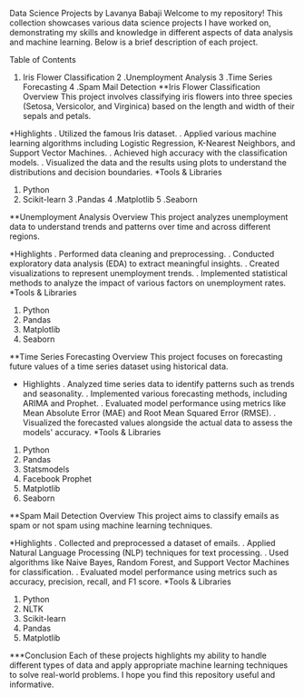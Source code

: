 Data Science Projects by Lavanya Babaji
Welcome to my repository! This collection showcases various data science projects I have worked on, demonstrating my skills and knowledge in different aspects of data analysis and machine learning. Below is a brief description of each project.

Table of Contents
1. Iris Flower Classification
2 .Unemployment Analysis
3 .Time Series Forecasting
4 .Spam Mail Detection
**Iris Flower Classification
Overview
This project involves classifying iris flowers into three species (Setosa, Versicolor, and Virginica) based on the length and width of their sepals and petals.

*Highlights
. Utilized the famous Iris dataset.
. Applied various machine learning algorithms including Logistic Regression, K-Nearest Neighbors, and Support Vector Machines.
. Achieved high accuracy with the classification models.
. Visualized the data and the results using plots to understand the distributions and decision boundaries.
*Tools & Libraries
1. Python
2. Scikit-learn
3 .Pandas
4 .Matplotlib
5 .Seaborn

**Unemployment Analysis
Overview
This project analyzes unemployment data to understand trends and patterns over time and across different regions.

*Highlights
. Performed data cleaning and preprocessing.
. Conducted exploratory data analysis (EDA) to extract meaningful insights.
. Created visualizations to represent unemployment trends.
. Implemented statistical methods to analyze the impact of various factors on unemployment rates.
*Tools & Libraries
1. Python
2. Pandas
3. Matplotlib
4. Seaborn

**Time Series Forecasting
Overview
This project focuses on forecasting future values of a time series dataset using historical data.

* Highlights
. Analyzed time series data to identify patterns such as trends and seasonality.
. Implemented various forecasting methods, including ARIMA and Prophet.
. Evaluated model performance using metrics like Mean Absolute Error (MAE) and Root Mean Squared Error (RMSE).
. Visualized the forecasted values alongside the actual data to assess the models' accuracy.
*Tools & Libraries
1. Python
2. Pandas
3. Statsmodels
4. Facebook Prophet
5. Matplotlib
6. Seaborn

**Spam Mail Detection
Overview
This project aims to classify emails as spam or not spam using machine learning techniques.

*Highlights
. Collected and preprocessed a dataset of emails.
. Applied Natural Language Processing (NLP) techniques for text processing.
. Used algorithms like Naive Bayes, Random Forest, and Support Vector Machines for classification.
. Evaluated model performance using metrics such as accuracy, precision, recall, and F1 score.
*Tools & Libraries
1. Python
2. NLTK
3. Scikit-learn
4. Pandas
5. Matplotlib

***Conclusion
Each of these projects highlights my ability to handle different types of data and apply appropriate machine learning techniques to solve real-world problems. I hope you find this repository useful and informative.

